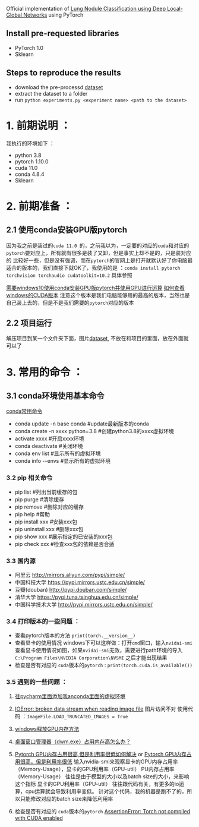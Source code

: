 Official implementation of [Lung Nodule Classification using Deep Local-Global Networks](https://arxiv.org/abs/1904.10126) using PyTorch 
## Install pre-requested libraries
- PyTorch 1.0
- Sklearn
## Steps to reproduce the results
- download the pre-processd [dataset](https://drive.google.com/file/d/19JMK_IeBFlEQAEt_nrWsJcHrdyHcZMhm/view?usp=sharing) 
- extract the dataset to a folder
- run `python experiments.py <experiment name> <path to the dataset>`


# 1. 前期说明 ：
我执行的环境如下 ：
- python 3.8
- pytorch 1.10.0 
- cuda 11.0
- conda 4.8.4
- Sklearn 
# 2. 前期准备 ：
## 2.1 使用conda安装GPU版pytorch
因为我之前是装过的`cuda 11.0 `的，之前我以为，一定要的对应的`cuda`和对应的`pytorch`要对应上，所有就有很多是装了又卸，但是事实上却不是的，只是装对应的
比较好一些，但是没有强调，而在`pytorch`的官网上是打开就默认好了你电脑最适合的版本的，我们直接下就OK了，我使用的是 ：`conda install pytorch torchvision torchaudio cudatoolkit=10.2`
具体参照

 [需要windows10使用conda安装GPU版pytorch并使用GPU进行运算](https://blog.csdn.net/weixin_44405644/article/details/102992782) 
 [如何查看windows的CUDA版本](https://blog.csdn.net/qq_38295511/article/details/89223169)
注意这个版本是我们电脑能够用的最高的版本，当然也是自己装上去的，但是不是我们需要的`pytorch`对应的版本
 
## 2.2 项目运行

解压项目到某一个文件夹下面，图片[dataset](https://drive.google.com/file/d/19JMK_IeBFlEQAEt_nrWsJcHrdyHcZMhm/view?usp=sharing),
不放在和项目的里面，放在外面就可以了


# 3. 常用的命令 ：
## 3.1 conda环境使用基本命令

[conda常用命令](https://blog.csdn.net/zhayushui/article/details/80433768)

- conda update -n base conda        #update最新版本的conda
- conda create -n xxxx python=3.8   #创建python3.8的xxxx虚拟环境
- activate xxxx                     #开启xxxx环境
- conda deactivate                  #关闭环境
- conda env list                    #显示所有的虚拟环境
- conda info --envs                 #显示所有的虚拟环境

### 3.2 pip 相关命令 
- pip list                          #列出当前缓存的包
- pip purge                         #清除缓存
- pip remove                        #删除对应的缓存
- pip help                          #帮助
- pip install xxx                   #安装xxx包
- pip uninstall xxx                 #删除xxx包
- pip show xxx                      #展示指定的已安装的xxx包
- pip check xxx                     #检查xxx包的依赖是否合适

### 3.3 国内源 
- 阿里云                    http://mirrors.aliyun.com/pypi/simple/
- 中国科技大学         https://pypi.mirrors.ustc.edu.cn/simple/ 
- 豆瓣(douban)         http://pypi.douban.com/simple/ 
- 清华大学                https://pypi.tuna.tsinghua.edu.cn/simple/
- 中国科学技术大学  http://pypi.mirrors.ustc.edu.cn/simple/

### 3.4 打印版本的一些问题 ：

- 查看pytorch版本的方法   `print(torch.__version__)`
- 查看显卡的使用情况 windows下可以这样做：打开`cmd`窗口，输入`nvidai-smi`查看显卡使用情况如图，如果`nvidai-smi`无效，需要进行path环境的导入
`C:\Program Files\NVIDIA Corporation\NVSMI` 之后才能出现结果
- 检查是否有对应的 `cuda`版本的`pytorch` : `print(torch.cuda.is_available())`

### 3.5 遇到的一些问题 ：
1. [往pycharm里面添加我anconda里面的虚拟环境](往pycharm里面添加我anconda里面的虚拟环境 )
2. [IOError: broken data stream when reading image file](https://blog.csdn.net/fengzhongluoleidehua/article/details/85949173) 图片访问不对 使用代码 ：`ImageFile.LOAD_TRUNCATED_IMAGES = True` 
3. [windows释放GPU内存方法](http://www.noobyard.com/article/p-rlafxvmt-rx.html)
4. [桌面窗口管理器（dwm.exe）占用内存高怎么办？](https://www.zhihu.com/question/429569646)
5. [Pytorch GPU内存占用很高,但是利用率很低如何解决](https://www.jb51.net/article/213809.htm)
or [Pytorch GPU内存占用很高，但是利用率很低](https://blog.csdn.net/weixin_43402775/article/details/108725040)
输入nvidia-smi来观察显卡的GPU内存占用率（Memory-Usage），显卡的GPU利用率（GPU-util）
PU内存占用率（Memory-Usage） 往往是由于模型的大小以及batch size的大小，来影响这个指标 显卡的GPU利用率（GPU-util） 往往跟代码有关，有更多的io运算，cpu运算就会导致利用率变低。
针对这个代码，我的机器是跑不了的，所以只能修改对应的batch size来降低利用率

6. 检查是否有对应的 `cuda`版本的`pytorch` [AssertionError: Torch not compiled with CUDA enabled](https://blog.csdn.net/dujuancao11/article/details/114006234)



